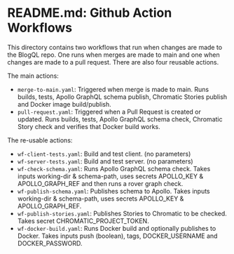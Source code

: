 
# README.md: Github Action Workflows

This directory contains two workflows that run when changes are made to the BlogQL repo.
One runs when merges are made to main and one when changes are made to a pull request.
There are also four reusable actions.

The main actions:

* `merge-to-main.yaml`: Triggered when merge is made to main. Runs builds, tests, Apollo GraphQL schema publish, Chromatic Stories publish and Docker image build/publish.
* `pull-request.yaml`: Triggered when a Pull Request is created or updated. Runs builds, tests, Apollo GraphQL schema check, Chromatic Story check and verifies that Docker build works.

The re-usable actions:

* `wf-client-tests.yaml`: Build and test client. (no parameters)
* `wf-server-tests.yaml`: Build and test server. (no parameters)
* `wf-check-schema.yaml`: Runs Apollo GraphQL schema check. Takes inputs working-dir & schema-path, uses secrets APOLLO_KEY & APOLLO_GRAPH_REF and then runs a rover graph check.
* `wf-publish-schema.yaml`: Publishes schema to Apollo. Takes inputs working-dir & schema-path, uses secrets APOLLO_KEY & APOLLO_GRAPH_REF.
* `wf-publish-stories.yaml`: Publishes Stories to Chromatic to be checked. Takes secret CHROMATIC_PROJECT_TOKEN.
* `wf-docker-build.yaml`: Runs Docker build and optionally publishes to Docker. Takes inputs push (boolean), tags, DOCKER_USERNAME and DOCKER_PASSWORD. 
